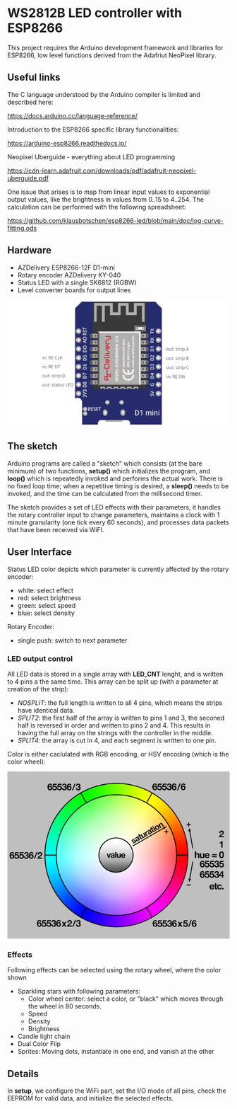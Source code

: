 # WS2812B LED controller with ESP8266

This project requires the Arduino development framework and libraries for ESP8266, low level functions derived from the Adafriut NeoPixel library.

## Useful links

The C language understood by the Arduino compiler is limited and described here:

https://docs.arduino.cc/language-reference/

Introduction to the ESP8266 specific library functionalities:

https://arduino-esp8266.readthedocs.io/

Neopixel Uberguide - everything about LED programming

https://cdn-learn.adafruit.com/downloads/pdf/adafruit-neopixel-uberguide.pdf

One issue that arises is to map from linear input values to exponential output values, like the brightness in values from 0..15 to 4..254. The calculation can be performed with the following spreadsheet:

https://github.com/klausbotschen/esp8266-led/blob/main/doc/log-curve-fitting.ods

## Hardware

* AZDelivery ESP8266-12F D1-mini
* Rotary encoder AZDelivery KY-040
* Status LED with a single SK6812 (RGBW)
* Level converter boards for output lines

![Pinout of ESP8266 for this project](https://github.com/klausbotschen/esp8266-led/blob/main/doc/pin-useage-small.png)

## The sketch

Arduino programs are called a "sketch" which consists (at the bare minimum) of two functions, __setup()__ which initializes the program, and __loop()__ which is repeatedly invoked and performs the actual work. There is no fixed loop time; when a repetitive timing is desired, a __sleep()__ needs to be invoked, and the time can be calculated from the millisecond timer.

The sketch provides a set of LED effects with their parameters, it handles the rotary controller input to change parameters, maintains a clock with 1 minute granularity (one tick every 60 seconds), and processes data packets that have been received via WiFI.

## User Interface

Status LED color depicts which parameter is currently affected by the rotary encoder:

* white: select effect
* red: select brightness
* green: select speed
* blue: select density

Rotary Encoder:

* single push: switch to next parameter

### LED output control

All LED data is stored in a single array with __LED_CNT__ lenght, and is written to 4 pins a the same time. This array can be split up (with a parameter at creation of the strip):

* _NOSPLIT_: the full length is written to all 4 pins, which means the strips have identical data.
* _SPLIT2_: the first half of the array is written to pins 1 and 3, the seconed half is reversed in order and written to pins 2 and 4. This results in having the full array on the strings with the controller in the middle.
* _SPLIT4_: the array is cut in 4, and each segment is written to one pin.

Color is either caclulated with RGB encoding, or HSV encoding (which is the color wheel):

![HSV Color Wheel](https://github.com/klausbotschen/esp8266-led/blob/main/doc/leds_hsv-diagram-phillip_burges.png)


### Effects

Following effects can be selected using the rotary wheel, where the color shown

* Sparkling stars with following parameters:
  * Color wheel center: select a color, or "black" which moves through the wheel in 80 seconds.
  * Speed
  * Density
  * Brightness
* Candle light chain
* Dual Color Flip
* Sprites: Moving dots, instantiate in one end, and vanish at the other

## Details

In __setup__, we configure the WiFi part, set the I/O mode of all pins, check the EEPROM for valid data, and initialize the selected effects.